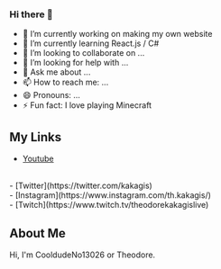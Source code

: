 ### Hi there 👋

<!--
**CooldudeNo13026/CooldudeNo13026** is a ✨ _special_ ✨ repository because its `README.md` (this file) appears on your GitHub profile.

Here are some ideas to get you started:
-->

- 🔭 I’m currently working on making my own website
- 🌱 I’m currently learning React.js / C#
- 👯 I’m looking to collaborate on ...
- 🤔 I’m looking for help with ...
- 💬 Ask me about ...
- 📫 How to reach me: ...
- 😄 Pronouns: ...
- ⚡ Fun fact: I love playing Minecraft

## My Links

- [Youtube](https://www.youtube.com/channel/UCtNOW2Nvb_1kurbd7gLWttg)
<br />
- [Twitter](https://twitter.com/kakagis)
<br />
- [Instagram](https://www.instagram.com/th.kakagis/)
<br />
- [Twitch](https://www.twitch.tv/theodorekakagislive)

## About Me
Hi, I'm CooldudeNo13026 or Theodore.